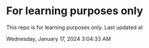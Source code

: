 # For learning purposes only
This repo is for learning purposes only.
Last updated at

Wednesday, January 17, 2024 3:04:33 AM

